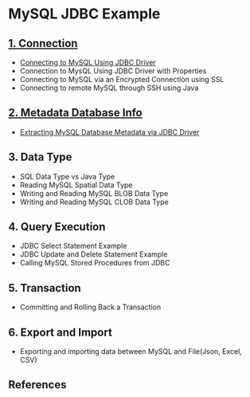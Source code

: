 # MySQL JDBC Example

## [1. Connection](https://github.com/jayden-lee/mysql-jdbc-example/tree/master/src/main/java/com/jayden/study/connection)
- [Connecting to MySQL Using JDBC Driver](https://github.com/jayden-lee/mysql-jdbc-example/blob/master/src/main/java/com/jayden/study/connection/CommonConnection.java)
- Connection to MysQL Using JDBC Driver with Properties
- Connecting to MySQL via an Encrypted Connection using SSL
- Connecting to remote MySQL through SSH using Java

## [2. Metadata Database Info](https://github.com/jayden-lee/mysql-jdbc-example/tree/master/src/main/java/com/jayden/study/metadata)
- [Extracting MySQL Database Metadata via JDBC Driver](https://github.com/jayden-lee/mysql-jdbc-example/blob/master/src/main/java/com/jayden/study/metadata/DatabaseMetaDataInfo.java)

## 3. Data Type
- SQL Data Type vs Java Type
- Reading MySQL Spatial Data Type
- Writing and Reading MySQL BLOB Data Type
- Writing and Reading MySQL CLOB Data Type

## 4. Query Execution
- JDBC Select Statement Example
- JDBC Update and Delete Statement Example
- Calling MySQL Stored Procedures from JDBC

## 5. Transaction
- Committing and Rolling Back a Transaction

## 6. Export and Import
- Exporting and importing data between MySQL and File(Json, Excel, CSV)

## References